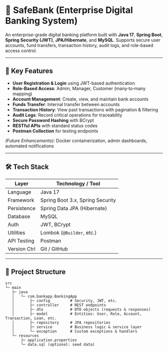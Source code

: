 # 🏦 SafeBank (Enterprise Digital Banking System)

An enterprise-grade digital banking platform built with **Java 17**, **Spring Boot**, **Spring Security (JWT)**, **JPA/Hibernate**, and **MySQL**. Supports secure user accounts, fund transfers, transaction history, audit logs, and role-based access control.

---

## 🚀 Key Features

- **User Registration & Login** using JWT-based authentication
- **Role-Based Access**: Admin, Manager, Customer (many‑to‑many mapping)
- **Account Management**: Create, view, and maintain bank accounts
- **Funds Transfer**: Internal transfer between accounts
- **Transaction History**: View past transactions with pagination & filtering
- **Audit Logs**: Record critical operations for traceability
- **Secure Password Hashing** with BCrypt
- **RESTful APIs** with standard status codes
- **Postman Collection** for testing endpoints

*(Future Enhancements)*: Docker containerization, admin dashboards, automated notifications

---

## 🛠️ Tech Stack

| Layer        | Technology / Tool                 |
|--------------|----------------------------------|
| Language     | Java 17                          |
| Framework    | Spring Boot 3.x, Spring Security |
| Persistence  | Spring Data JPA (Hibernate)      |
| Database     | MySQL                            |
| Auth         | JWT, BCrypt                      |
| Utilities    | Lombok (`@Builder`, etc.)        |
| API Testing  | Postman                          |
| Version Ctrl | Git / GitHub                     |

---

## 📁 Project Structure

```text
src
└─ main
   ├─ java
   │   └─ com.bankapp.BankingApp
   │       ├─ config         # Security, JWT, etc.
   │       ├─ controller     # REST endpoints
   │       ├─ dto            # DTO objects (requests & responses)
   │       ├─ model          # Entities: User, Role, Account, Transaction, Loan, etc.
   │       ├─ repository     # JPA repositories
   │       ├─ service        # Business logic & service layer
   │       └─ exception      # Custom exceptions & handlers
   └─ resources
       ├─ application.properties
       └─ data.sql (optional: seed data)

